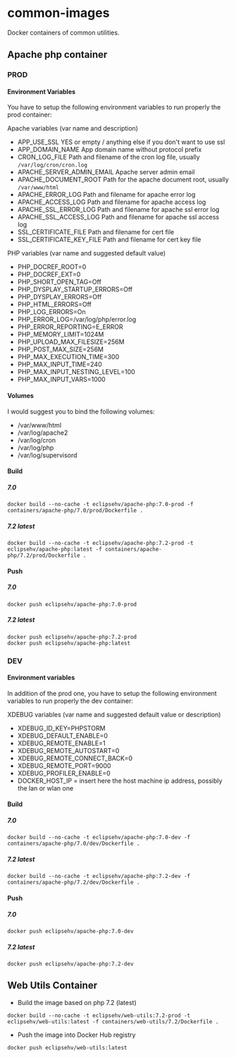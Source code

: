 # common-images
Docker containers of common utilities.

## Apache php container

### PROD

#### Environment Variables
You have to setup the following environment variables to run properly the prod container:
 
Apache variables (var name and description)

- APP_USE_SSL               YES or empty / anything else if you don't want to use ssl
- APP_DOMAIN_NAME           App domain name without protocol prefix
- CRON_LOG_FILE             Path and filename of the cron log file, usually ```/var/log/cron/cron.log```
- APACHE_SERVER_ADMIN_EMAIL Apache server admin email
- APACHE_DOCUMENT_ROOT      Path for the apache document root, usually ```/var/www/html```
- APACHE_ERROR_LOG          Path and filename for apache error log
- APACHE_ACCESS_LOG         Path and filename for apache access log
- APACHE_SSL_ERROR_LOG      Path and filename for apache ssl error log
- APACHE_SSL_ACCESS_LOG     Path and filename for apache ssl access log
- SSL_CERTIFICATE_FILE      Path and filename for cert file
- SSL_CERTIFICATE_KEY_FILE  Path and filename for cert key file

PHP variables (var name and suggested default value)

- PHP_DOCREF_ROOT=0
- PHP_DOCREF_EXT=0
- PHP_SHORT_OPEN_TAG=Off
- PHP_DYSPLAY_STARTUP_ERRORS=Off
- PHP_DYSPLAY_ERRORS=Off
- PHP_HTML_ERRORS=Off
- PHP_LOG_ERRORS=On
- PHP_ERROR_LOG=/var/log/php/error.log
- PHP_ERROR_REPORTING=E_ERROR
- PHP_MEMORY_LIMIT=1024M
- PHP_UPLOAD_MAX_FILESIZE=256M
- PHP_POST_MAX_SIZE=256M
- PHP_MAX_EXECUTION_TIME=300
- PHP_MAX_INPUT_TIME=240
- PHP_MAX_INPUT_NESTING_LEVEL=100
- PHP_MAX_INPUT_VARS=1000

#### Volumes
I would suggest you to bind the following volumes:

- /var/www/html
- /var/log/apache2
- /var/log/cron
- /var/log/php
- /var/log/supervisord

#### Build

##### 7.0
```
docker build --no-cache -t eclipsehv/apache-php:7.0-prod -f containers/apache-php/7.0/prod/Dockerfile .
```

##### 7.2 latest
```
docker build --no-cache -t eclipsehv/apache-php:7.2-prod -t eclipsehv/apache-php:latest -f containers/apache-php/7.2/prod/Dockerfile .
```

#### Push

##### 7.0
```
docker push eclipsehv/apache-php:7.0-prod
```

##### 7.2 latest
```
docker push eclipsehv/apache-php:7.2-prod
docker push eclipsehv/apache-php:latest
```

### DEV

#### Environment variables
In addition of the prod one, you have to setup the following environment variables to run properly the dev container:

XDEBUG variables (var name and suggested default value or description)

- XDEBUG_ID_KEY=PHPSTORM
- XDEBUG_DEFAULT_ENABLE=0
- XDEBUG_REMOTE_ENABLE=1
- XDEBUG_REMOTE_AUTOSTART=0
- XDEBUG_REMOTE_CONNECT_BACK=0
- XDEBUG_REMOTE_PORT=9000
- XDEBUG_PROFILER_ENABLE=0
- DOCKER_HOST_IP = insert here the host machine ip address, possibly the lan or wlan one

#### Build

##### 7.0
```
docker build --no-cache -t eclipsehv/apache-php:7.0-dev -f containers/apache-php/7.0/dev/Dockerfile .
```

##### 7.2 latest
```
docker build --no-cache -t eclipsehv/apache-php:7.2-dev -f containers/apache-php/7.2/dev/Dockerfile .
```

#### Push

##### 7.0
```
docker push eclipsehv/apache-php:7.0-dev
```

##### 7.2 latest
```
docker push eclipsehv/apache-php:7.2-dev
```

## Web Utils Container
- Build the image based on php 7.2 (latest)
```
docker build --no-cache -t eclipsehv/web-utils:7.2-prod -t eclipsehv/web-utils:latest -f containers/web-utils/7.2/Dockerfile .
```
- Push the image into Docker Hub registry
```
docker push eclipsehv/web-utils:latest
```

